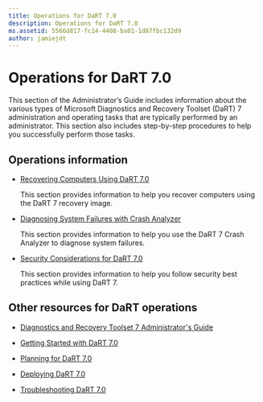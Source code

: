 ```yaml
---
title: Operations for DaRT 7.0
description: Operations for DaRT 7.0
ms.assetid: 5566d817-fc14-4408-ba01-1d87fbc132d9
author: jamiejdt
---
```


# Operations for DaRT 7.0


This section of the Administrator’s Guide includes information about the various types of Microsoft Diagnostics and Recovery Toolset (DaRT) 7 administration and operating tasks that are typically performed by an administrator. This section also includes step-by-step procedures to help you successfully perform those tasks.

## Operations information


-   [Recovering Computers Using DaRT 7.0](recovering-computers-using-dart-70-dart-7.md)

    This section provides information to help you recover computers using the DaRT 7 recovery image.

-   [Diagnosing System Failures with Crash Analyzer](diagnosing-system-failures-with-crash-analyzer--dart-7.md)

    This section provides information to help you use the DaRT 7 Crash Analyzer to diagnose system failures.

-   [Security Considerations for DaRT 7.0](security-considerations-for-dart-70-dart-7.md)

    This section provides information to help you follow security best practices while using DaRT 7.

## Other resources for DaRT operations


-   [Diagnostics and Recovery Toolset 7 Administrator's Guide](index.md)

-   [Getting Started with DaRT 7.0](getting-started-with-dart-70-new-ia.md)

-   [Planning for DaRT 7.0](planning-for-dart-70-new-ia.md)

-   [Deploying DaRT 7.0](deploying-dart-70-new-ia.md)

-   [Troubleshooting DaRT 7.0](troubleshooting-dart-70-new-ia.md)

 

 





